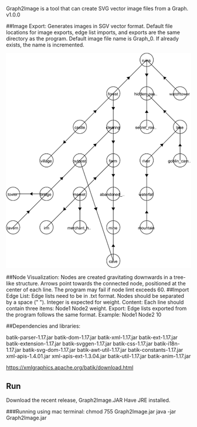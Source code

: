 Graph2Image is a tool that can create SVG vector image files from a Graph. 
v1.0.0

##Image Export:
Generates images in SGV vector format.
Default file locations for image exports, edge list imports, and exports are the same directory as the program.
Default image file name is Graph_0. If already exists, the name is incremented.

![Forest](forest.png)

##Node Visualization:
Nodes are created gravitating downwards in a tree-like structure.
Arrows point towards the connected node, positioned at the center of each line.
The program may fail if node limt exceeds 60.
##Import Edge List:
Edge lists need to be in .txt format.
Nodes should be separated by a space (" ").
Integer is expected for weight.
Content: Each line should contain three items: Node1 Node2 weight.
Export: Edge lists exported from the program follows the same format.
Example: Node1 Node2 10

##Dependencies and libraries:

batik-parser-1.17.jar
batik-dom-1.17.jar
batik-xml-1.17.jar
batik-ext-1.17.jar
batik-extension-1.17.jar
batik-svggen-1.17.jar
batik-css-1.17.jar
batik-i18n-1.17.jar
batik-svg-dom-1.17.jar
batik-awt-util-1.17.jar
batik-constants-1.17.jar
xml-apis-1.4.01.jar
xml-apis-ext-1.3.04.jar
batik-util-1.17.jar
batik-anim-1.17.jar

https://xmlgraphics.apache.org/batik/download.html

## Run
Download the recent release, Graph2Image.JAR
Have JRE installed.

###Running using mac terminal:
chmod 755 Graph2Image.jar
java -jar Graph2Image.jar